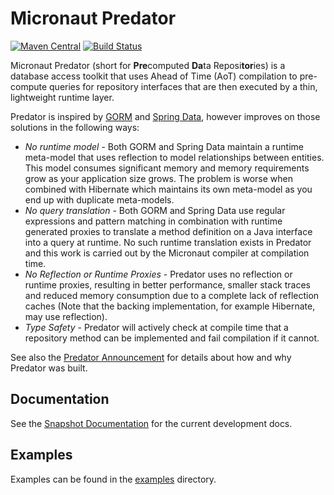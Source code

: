 # Micronaut Predator

[![Maven Central](https://img.shields.io/maven-central/v/io.micronaut.data/micronaut-predator-model.svg?label=Maven%20Central)](https://search.maven.org/search?q=g:%22io.micronaut.data%22%20AND%20a:%22micronaut-predator-model%22)
[![Build Status](https://travis-ci.org/micronaut-projects/micronaut-predator.svg?branch=master)](https://travis-ci.org/micronaut-projects/micronaut-predator)

Micronaut Predator (short for **Pre**computed **Da**ta Reposi**tor**ies) is a database access toolkit that uses Ahead of Time (AoT) compilation to pre-compute queries for repository interfaces that are then executed by a thin, lightweight runtime layer.

Predator is inspired by [GORM](https://gorm.grails.org) and [Spring Data](https://spring.io/projects/spring-data), however improves on those solutions in the following ways:

* *No runtime model* - Both GORM and Spring Data maintain a runtime meta-model that uses reflection to model relationships between entities. This model consumes significant memory and memory requirements grow as your application size grows. The problem is worse when combined with Hibernate which maintains its own meta-model as you end up with duplicate meta-models.
* *No query translation* - Both GORM and Spring Data use regular expressions and pattern matching in combination with runtime generated proxies to translate a method definition on a Java interface into a query at runtime. No such runtime translation exists in Predator and this work is carried out by the Micronaut compiler at compilation time.
* *No Reflection or Runtime Proxies* - Predator uses no reflection or runtime proxies, resulting in better performance, smaller stack traces and reduced memory consumption due to a complete lack of reflection caches (Note that the backing implementation, for example Hibernate, may use reflection).
* *Type Safety* - Predator will actively check at compile time that a repository method can be implemented and fail compilation if it cannot.

See also the [Predator Announcement](https://objectcomputing.com/news/2019/07/18/unleashing-predator-precomputed-data-repositories) for details about how and why Predator was built.

## Documentation

<!--- See the [Documentation](https://micronaut-projects.github.io/micronaut-grpc/latest/guide) for more information. -->

See the [Snapshot Documentation](https://micronaut-projects.github.io/micronaut-predator/snapshot/guide) for the current development docs.

## Examples

Examples can be found in the [examples](https://github.com/micronaut-projects/micronaut-predator/tree/master/examples) directory.
